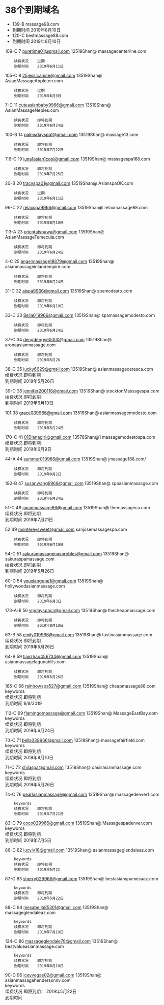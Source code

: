 # 38个到期域名

* 139-B    massage98.com                                                                                    
* 到期时间    2019年8月10日                                                                                        
* 120-C bestmassage88.com                                                                                    
* 到期时间    2019年8月10日                                                                                        

109-C 7 puretime01@gmail.com 13519Shan@ massagecenterline.com

```text
    续费状况    过期                                                                                        
    到期时间    2019年6月11日                                                                                        
```

105-C 8 25jessicanice@gmail.com 13519Shan@ AsianMassageAppleton.com

```text
    续费状况    过期                                                                                        
    到期时间    2019年6月9日                                                                                        
```

7-C 11 cuteasianbaby9966@gmail.com 13519Shan@ AsianMassageNeples.com

```text
    续费状况    即将到期                                                                                        
    到期时间    2019年6月24日                                                                                        
```

100-B 14 palmsdayspa1@gmail.com 13519Shan@ massage13.com

```text
    续费状况    即将到期                                                                                        
    到期时间    2019年7月22日                                                                                        
```

116-C 19 luna1asian1cool@gmail.com 13519Shan@ massagespa168.com

```text
    续费状况    即将到期                                                                                        
    到期时间    2019年7月25日                                                                                        
```

20-B 20 tracyspa01@gmail.com 13519Shan@ AsianspaOK.com

```text
    续费状况    过期                                                                                        
    到期时间    2019年6月11日                                                                                        
```

96-C 22 relaxspa9966@gmail.com 13519Shan@ relaxmassage88.com

```text
    续费状况    即将到期                                                                                        
    到期时间    2019年8月10日                                                                                        
```

113-A 23 orientalspawa@gmail.com 13519Shan@ AsianMassageTemecula.com

```text
    续费状况    即将到期                                                                                        
    到期时间    2019年6月24日                                                                                        
```

4-C 25 angelmassage18879@gmail.com 13519Shan@ asianmassageinlandempire.com

```text
    续费状况    即将到期                                                                                        
    到期时间    2019年6月24日                                                                                        
```

31-C 32 aispa9966@gmail.com 13519Shan@ spamodesto.com

```text
    续费状况    即将到期                                                                                        
    到期时间    2019年6月10日                                                                                        
```

33-C 33 Bella019966@gmail.com 13519Shan@ spamassagemodesto.com

```text
    续费状况    即将到期                                                                                        
    到期时间    2019年6月24日                                                                                        
```

37-C 34 dengdengye0000@gmail.com 13519Shan@ aronaasianmassage.com

```text
    续费状况    即将到期                                                                                        
    到期时间    2019年5月26                                                                                        
```

38-C 35 lucky6629@gmail.com 13519Shan@ asianmassageceresca.com  
续费状况 即将到期  
到期时间 2019年5月26日

39-C 36 jennifer200116@gmail.com 13519Shan@ stocktonMassagespa.com  
续费状况 即将到期  
到期时间 2019年6月10日

101 38 grace039966@gmail.com 13519Shan@ asianmassagemodesto.com

```text
    续费状况    即将到期                                                                                        
    到期时间    2019年5月24日                                                                                        
```

170-C 41 01Dianagirl@gmail.com 13578Shan@1 massagemodestospa.com  
续费状况 即将到期  
到期时间 2019年6月9日

44-A 44 summer019966@gmail.com 13519Shan@ jmassage168.com/

```text
    续费状况    即将到期                                                                                        
    到期时间    2019年8月2日                                                                                        
```

192-B 47 susanwang9966@gmail.com 13519Shan@ spaasianmassage.com

```text
    续费状况    即将到期                                                                                        
    到期时间    2019年6月24日                                                                                        
```

51-C 48 japanmassage86@gmail.com 13519Shan@ themassageca.com  
续费状况 即将到期  
到期时间 2019年7月21日

52 49 montereysweet@gmail.com sanjosemassagespa.com

```text
    续费状况    即将到期                                                                                        
    到期时间    2019年6月10日                                                                                        
```

54-C 51 sakuramassagepasorobles@gmail.com 13519Shan@ sakuraspamassage.com  
续费状况 即将到期  
到期时间 2019年5月26日

60-C 54 youxiangone1@gmail.com 13519Shan@ hollywoodasianmassage.com

```text
    续费状况    即将到期                                                                                        
    到期时间    2019年6月3日                                                                                        
```

173-A-B 56 vipdayspaca@gmail.com 13519Shan@ thecheapmassage.com

```text
    续费状况    即将到期                                                                                        
    到期时间    2019年8月10日                                                                                        
```

63-B 58 emily019966@gmail.com 13519Shan@ tustinasianmassage.com  
续费状况 即将到期  
到期时间 2019年5月26日

64-B 59 tianzhao456734@gmail.com 13519Shan@ asianmassagelagunahills.com

```text
    续费状况    即将到期                                                                                        
    到期时间    2019年5月26日                                                                                        
```

185-C 66 rainbowspa527@gmail.com 13519Shan@ cheapmassage88.com  
keywords  
续费状况 即将到期  
到期时间 8/9/2019

112-C 69 flamingomassage@gmail.com 13519Shan@ MassageEastBay.com  
keywords  
续费状况 即将到期  
到期时间 2019年6月24日

70-C 71 bella039966@gmail.com 13519Shan@ massagefairfield.com  
keywords  
续费状况 即将到期  
到期时间 2019年8月10日

71-C 72 shilaspa@gmail.com 13519Shan@ oasisasianmassage.com  
keywords  
续费状况 即将到期  
到期时间 2019年5月26日

74-C 76 pearlasianmassage@gmail.com 13519Shan@ massagedenver1.com

```text
    keywords                                                                                            
    续费状况    即将到期                                                                                        
    到期时间    2019年7月21日                                                                                        
```

83-C 79 coco029966@gmail.com 13519Shan@ Massagespadenver.com  
keywords  
续费状况 即将到期  
到期时间 2019年7月5日

86-C 82 lucylv18@gmail.com 13519Shan@ asianmassageglendaleaz.com

```text
    keywords                                                                                            
    续费状况    即将到期                                                                                        
    到期时间    2019年5月22                                                                                        
```

87-C 83 sherry029966@gmail.com 13519Shan@ bestasianspamesaaz.com

```text
    keywords                                                                                            
    续费状况    即将到期                                                                                        
    到期时间    2019年5月22日                                                                                        
```

88-C 84 mesabella85301@gmail.com 13519Shan@ massageglendaleaz.com

```text
    keywords                                                                                            
    续费状况    即将到期                                                                                        
    到期时间    2019年7月19日                                                                                        
```

124-C 86 massageglendale78@gmail.com 13519Shan@ bestvalueasianmassage.com

```text
    keywords                                                                                            
    续费状况    即将到期                                                                                        
    到期时间    2019年8月10日                                                                                        
```

90-C 96 iceyvegas02@gmail.com 13519Shan@ asianmassagehendersonnv.com  
keywords  
续费状况 即将到期： 2019年5月22日  
到期时间

